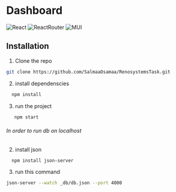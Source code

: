 # Dashboard
![React](https://img.shields.io/badge/React-20232A?style=for-the-badge&logo=react&logoColor=61DAFB)  ![ReactRouter](https://img.shields.io/badge/React_Router-CA4245?style=for-the-badge&logo=react-router&logoColor=white) ![MUI](https://img.shields.io/badge/MUI-38B2AC?style=for-the-badge&logo=MUI&logoColor=white)



## Installation
1. Clone the repo 
```sh
git clone https://github.com/SalmaaOsamaa/RenosystemsTask.git
```

2. install dependenscies
 ```bash
   npm install
  ```
   
3. run the project 
```bash
   npm start
   ```

<h6>In order to run db on localhost</h6>

2. install json
 ```bash
   npm install json-server
  ```
   
3. run this command
```bash
json-server --watch _db/db.json --port 4000
   ```
